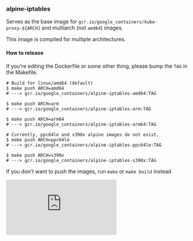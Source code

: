 ### alpine-iptables

Serves as the base image for `gcr.io/google_containers/kube-proxy-${ARCH}` and multiarch (not `amd64`) images.

This image is compiled for multiple architectures.

#### How to release

If you're editing the Dockerfile or some other thing, please bump the `TAG` in the Makefile.

```console
# Build for linux/amd64 (default)
$ make push ARCH=amd64
# ---> gcr.io/google_containers/alpine-iptables-amd64:TAG

$ make push ARCH=arm
# ---> gcr.io/google_containers/alpine-iptables-arm:TAG

$ make push ARCH=arm64
# ---> gcr.io/google_containers/alpine-iptables-arm64:TAG

# Currently, ppc64le and s390x alpine images do not exist.
$ make push ARCH=ppc64le
# ---> gcr.io/google_containers/alpine-iptables-ppc64le:TAG

$ make push ARCH=s390x
# ---> gcr.io/google_containers/alpine-iptables-s390x:TAG
```

If you don't want to push the images, run `make` or `make build` instead


[![Analytics](https://kubernetes-site.appspot.com/UA-36037335-10/GitHub/build/alpine-iptables/README.md?pixel)]()

